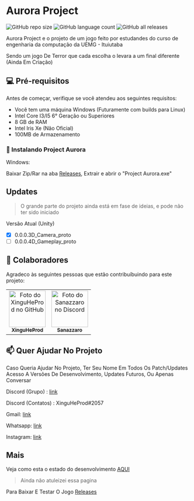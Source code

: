 # Aurora Project

<!--- https://shields.io --->

![GitHub repo size](https://img.shields.io/github/repo-size/XinguHe/aurora-project)
![GitHub language count](https://img.shields.io/github/languages/count/XinguHe/aurora-project)
![GitHub all releases](https://img.shields.io/github/downloads/XinguHe/aurora-project/total)

Aurora Project e o projeto de um jogo feito por estudandes do curso de engenharia da computação da UEMG - Ituiutaba

Sendo um jogo De Terror que cada escolha o levara a um final diferente (Ainda Em Criação)

## 💻 Pré-requisitos

Antes de começar, verifique se você atendeu aos seguintes requisitos:
* Você tem uma máquina Windows (Futuramente com builds para Linux)
* Intel Core I3/I5 6° Geração ou Superiores
* 8 GB de RAM
* Intel Iris Xe (Não Oficial)
* 100MB de Armazenamento

### 🚀 Instalando Project Aurora

Windows:

Baixar Zip/Rar na aba [Releases](https://github.com/XinguHe/aurora-project/releases), Extrair e abrir o "Project Aurora.exe"

## Updates
>O grande parte do projeto ainda está em fase de ideias, e pode não ter sido iniciado

Versão Atual (Unity)

- [x] 0.0.0.3D_Camera_proto
- [ ] 0.0.0.4D_Gameplay_proto

## 🤝 Colaboradores

Agradeco às seguintes pessoas que estão contribuíbuindo para este projeto:

<table>
  <tr>
    <td align="center">
      <a href="#">
        <img src="https://avatars.githubusercontent.com/u/70610129?v=4" width="100px;" alt="Foto do XinguHeProd no GitHub"/><br>
        <sub>
          <b>XinguHeProd</b>
        </sub>
      </a>
    </td>
    <td align="center">
      <a href="#">
        <img src="https://cdn.discordapp.com/attachments/743545757336076308/1047521312245035098/frye.jpeg" width="100px;" alt="Foto do Sanazzaro no Discord "/><br>
        <sub>
          <b>Sanazzaro</b>
        </sub>
      </a>
    </td>
  </tr>
</table>


## 📫 Quer Ajudar No Projeto

Caso Queria Ajudar No Projeto, Ter Seu Nome Em Todos Os Patch/Updates
Acesso A Versões De Desenvolvimento, Updates Futuros, Ou Apenas Conversar 

Discord (Grupo) : [link](https://discord.gg/33Nsvg7Ysv)

Discord (Contatos) : XinguHeProd#2057

Gmail: [link](guilhermecaetanno87123@gmail.com)

Whatsapp: [link](https://api.whatsapp.com/send/?phone=%2B5534996386599&text=Ol%C3%A1%2C+XinguheProd&type=phone_number&app_absent=0)

Instagram: [link](https://www.instagram.com/xinguheprod/)

## Mais

Veja como esta o estado do desenvolvimento [AQUI](https://trello.com/b/tcVUTd8K/project-aurora)
>Ainda não atuleizei essa pagina 

Para Baixar E Testar O Jogo [Releases](https://github.com/XinguHe/aurora-project/releases)
